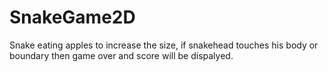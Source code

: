 # SnakeGame2D
Snake eating apples to increase the size, if snakehead touches his body or boundary then game over and score will be dispalyed.
